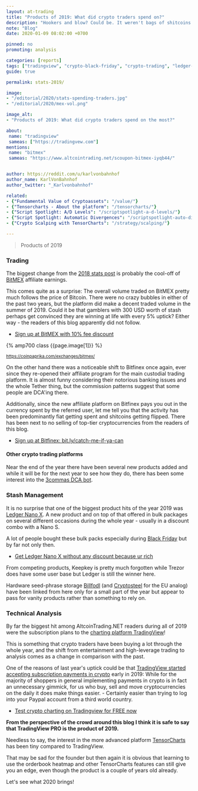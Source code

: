 ```yaml
---
layout: at-trading
title: "Products of 2019: What did crypto traders spend on?"
description: "Hookers and blow? Could be. It weren't bags of shitcoins though, that's certain. -- Sharing some insight from tracked links on this blog, just like last year."
note: "Blog"
date: 2020-01-09 08:02:00 +0700

pinned: no
promoting: analysis

categories: [reports]
tags: ["tradingview", "crypto-black-friday", "crypto-trading", "ledger-wallet", "cloudbet"]
guide: true

permalink: stats-2019/

image:
- "/editorial/2020/stats-spending-traders.jpg"
- "/editorial/2020/mex-vol.png"

image_alt:
- "Products of 2019: What did crypto traders spend on the most?"

about:
 name: "tradingview"
 sameas: ["https://tradingvew.com"]
mentions:
 name: "bitmex"
 sameas: "https://www.altcointrading.net/scoupon-bitmex-iyqb44/"


author: https://reddit.com/u/karlvonbahnhof
author_name: KarlVonBahnhof
author_twitter: "_Karlvonbahnhof"

related:
- {"Fundamental Value of Cryptoassets": "/value/"}
- {"Tensorcharts - About the platform": "/tensorcharts/"}
- {"Script Spotlight: A/D Levels": "/scriptspotlight-a-d-levels/"}
- {"Script Spotlight: Automatic Divergences": "/scriptspotlight-auto-divergences/"}
- {"Crypto Scalping with TensorCharts": "/strategy/scalping/"}

---
```


> Products of 2019

### Trading

The biggest change from the [2018 stats post](/stats-2018/) is probably the cool-off of [BitMEX](http://bit.ly/2Muo11z) affiliate earnings.

This comes quite as a surprise: The overall volume traded on BitMEX pretty much follows the price of Bitcoin. There were no crazy bubbles in either of the past two years, but the platform did make a decent traded volume in the summer of 2019. Could it be that gamblers with 300 USD worth of stash perhaps get convinced they are winning at life with every 5% uptick? Either way - the readers of this blog apparently did not follow.

* [Sign up at BitMEX with 10% fee discount](http://bit.ly/2Muo11z)

{% amp700 class {{page.image[1]}} %}

<small>https://coinpaprika.com/exchanges/bitmex/</small>

On the other hand there was a noticeable shift to Bitfinex once again, ever since they re-opened their affiliate program for the main custodial trading platform. It is almost funny considering their notorious banking issues and the whole Tether thing, but the commission patterns suggest that some people are DCA'ing there.

Additionally, since the new affiliate platform on Bitfinex pays you out in the currency spent by the referred user, let me tell you that the activity has been predominantly fiat getting spent and shitcoins getting flipped. There has been next to no selling of top-tier cryptocurrencies from the readers of this blog.

* [Sign up at Bitfinex: bit.ly/catch-me-if-ya-can](http://bit.ly/catch-me-if-ya-can)

#### Other crypto trading platforms

Near the end of the year there have been several new products added and while it will be for the next year to see how they do, there has been some interest into the [3commas DCA bot](http://bit.ly/67676h).

### Stash Management

It is no surprise that one of the biggest product hits of the year 2019 was [Ledger Nano X](http://bit.ly/lnx-2020). A new product and on top of that offered in bulk packages on several different occasions during the whole year - usually in a discount combo with a Nano S.

A lot of people bought these bulk packs especially during [Black Friday](/blacklfriday/) but by far not only then.

* [Get Ledger Nano X without any discount because ur rich](http://bit.ly/lnx-2020)

From competing products, Keepkey is pretty much forgotten while Trezor does have some user base but Ledger is still the winner here.

Hardware seed-phrase storage [Billfodl](http://bit.ly/at-billf-xmas19) (and [Cryptosteel](http://bit.ly/35EAgiq) for the EU analog) have been linked from here only for a small part of the year but appear to pass for vanity products rather than something to rely on.

### Technical Analysis

By far the biggest hit among AltcoinTrading.NET readers during all of 2019 were the subscription plans to the [charting platform TradingView](http://bit.ly/tv-btcusd-2020)!

This is something that crypto traders have been buying a lot through the whole year, and the shift from entertainment and high-leverage trading to analysis comes as a change in comparison with the past.

One of the reasons of last year's uptick could be that [TradingView started accepting subscription payments in crypto](http://bit.ly/39Uy3Th) early in 2019: While for the majority of shoppers in general implementing payments in crypto is in fact an unnecessary gimmick, for us who buy, sell and move cryptocurrencies on the daily it does make things easier. - Certainly easier than trying to log into your Paypal account from a third world country.

* [Test crypto charting on Tradingview for FREE now](http://bit.ly/tv-btcusd-2020)

**From the perspective of the crowd around this blog I think it is safe to say that TradingView PRO is the product of 2019.**

Needless to say, the interest in the more advanced platform [TensorCharts](/tensorcharts/) has been tiny compared to TradingView.

That may be sad for the founder but then again it is obvious that learning to use the orderbook heatmap and other TensorCharts features can still give you an edge, even though the product is a couple of years old already.

Let's see what 2020 brings! 
